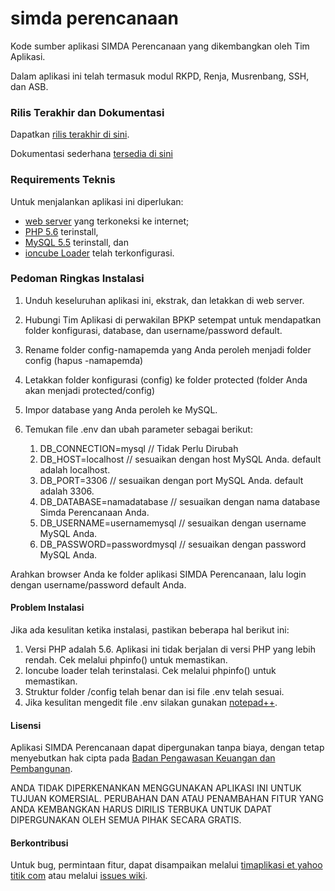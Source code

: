 # simda perencanaan
Kode sumber aplikasi SIMDA Perencanaan yang dikembangkan oleh Tim Aplikasi.

Dalam aplikasi ini telah termasuk modul RKPD, Renja, Musrenbang, SSH, dan ASB.

### Rilis Terakhir dan Dokumentasi

Dapatkan [rilis terakhir di sini](https://github.com/simda-id/simcan/releases).

Dokumentasi sederhana [tersedia di sini](https://github.com/simda-id/simcan/wiki)

### Requirements Teknis
Untuk menjalankan aplikasi ini diperlukan:
- [web server](https://httpd.apache.org/download.cgi) yang terkoneksi ke internet; 
- [PHP 5.6](http://php.net/downloads.php) terinstall, 
- [MySQL 5.5](https://dev.mysql.com/downloads/mysql/) terinstall, dan 
- [ioncube Loader](http://ioncube.com/loader) telah terkonfigurasi.

### Pedoman Ringkas Instalasi

1. Unduh keseluruhan aplikasi ini, ekstrak, dan letakkan di web server.
2. Hubungi Tim Aplikasi di perwakilan BPKP setempat untuk mendapatkan folder konfigurasi, database, dan username/password default.
3. Rename folder config-namapemda yang Anda peroleh menjadi folder config (hapus -namapemda)
4. Letakkan folder konfigurasi (config) ke folder protected (folder Anda akan menjadi protected/config)
5. Impor database yang Anda peroleh ke MySQL.
6. Temukan file .env dan ubah parameter sebagai berikut:

	1. DB_CONNECTION=mysql // Tidak Perlu Dirubah
	2. DB_HOST=localhost	// sesuaikan dengan host MySQL Anda. default adalah localhost.
	3. DB_PORT=3306 // sesuaikan dengan port MySQL Anda. default adalah 3306.
	4. DB_DATABASE=namadatabase // sesuaikan dengan nama database Simda Perencanaan Anda.
	5. DB_USERNAME=usernamemysql // sesuaikan dengan username MySQL Anda.
	6. DB_PASSWORD=passwordmysql // sesuaikan dengan password MySQL Anda.

Arahkan browser Anda ke folder aplikasi SIMDA Perencanaan, lalu login dengan username/password default Anda.

#### Problem Instalasi

Jika ada kesulitan ketika instalasi, pastikan beberapa hal berikut ini:
1. Versi PHP adalah 5.6. Aplikasi ini tidak berjalan di versi PHP yang lebih rendah. Cek melalui phpinfo() untuk memastikan.
2. Ioncube loader telah terinstalasi. Cek melalui phpinfo() untuk memastikan.
3. Struktur folder /config telah benar dan isi file .env telah sesuai.
4. Jika kesulitan mengedit file .env silakan gunakan [notepad++](https://notepad-plus-plus.org/download/).

#### Lisensi
Aplikasi SIMDA Perencanaan dapat dipergunakan tanpa biaya, dengan tetap menyebutkan hak cipta pada [Badan Pengawasan Keuangan dan Pembangunan](http://www.bpkp.go.id).

ANDA TIDAK DIPERKENANKAN MENGGUNAKAN APLIKASI INI UNTUK TUJUAN KOMERSIAL. PERUBAHAN DAN ATAU PENAMBAHAN FITUR YANG ANDA KEMBANGKAN HARUS DIRILIS TERBUKA UNTUK DAPAT DIPERGUNAKAN OLEH SEMUA PIHAK SECARA GRATIS.

#### Berkontribusi
Untuk bug, permintaan fitur, dapat disampaikan melalui [timaplikasi et yahoo titik com](http://www.simda-online.com) atau melalui [issues wiki](https://github.com/simda-id/simcan/issues).
